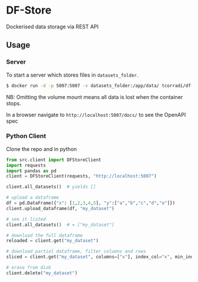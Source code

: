 # DF-Store
Dockerised data storage via REST API

## Usage

### Server
To start a server which stores files in `datasets_folder`.
```bash
$ docker run -d -p 5007:5007 -v datasets_folder:/app/data/ tcorradi/df-store
```

NB: Omitting the volume mount means all data is lost when the container stops.

In a browser navigate to `http://localhost:5007/docs/` to see the OpenAPI spec

### Python Client 
Clone the repo and in python
```python
from src.client import DFStoreClient
import requests
import pandas as pd
client = DFStoreClient(requests, "http://localhost:5007")

client.all_datasets()  # yields []

# upload a dataframe
df = pd.DataFrame({"x": [1,2,3,4,5], "y":["a","b","c","d","e"]})
client.upload_dataframe(df, "my_dataset")

# see it listed
client.all_datasets()  # = ["my_dataset"]

# download the full dataframe
reloaded = client.get("my_dataset") 

# download partial dataframe, filter columns and rows
sliced = client.get("my_dataset", columns=["x"], index_col="x", min_index=2, max_index=4)

# erase from disk
client.delete("my_dataset")
```

